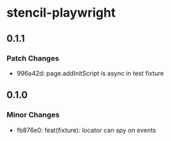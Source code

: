 # stencil-playwright

## 0.1.1

### Patch Changes

- 996a42d: page.addInitScript is async in test fixture

## 0.1.0

### Minor Changes

- fb876e0: feat(fixture): locator can spy on events
